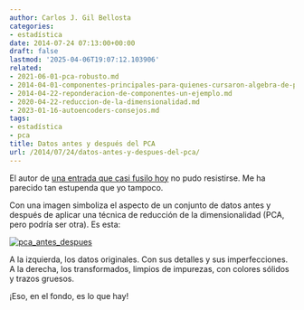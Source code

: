 ```yaml
---
author: Carlos J. Gil Bellosta
categories:
- estadística
date: 2014-07-24 07:13:00+00:00
draft: false
lastmod: '2025-04-06T19:07:12.103906'
related:
- 2021-06-01-pca-robusto.md
- 2014-04-01-componentes-principales-para-quienes-cursaron-algebra-de-primero-con-aprovechamiento.md
- 2014-04-22-reponderacion-de-componentes-un-ejemplo.md
- 2020-04-22-reduccion-de-la-dimensionalidad.md
- 2023-01-16-autoencoders-consejos.md
tags:
- estadística
- pca
title: Datos antes y después del PCA
url: /2014/07/24/datos-antes-y-despues-del-pca/
---
```


El autor de [una entrada que casi fusilo hoy](http://machine-master.blogspot.com/2012/08/pca-or-polluting-your-clever-analysis.html) no pudo resistirse. Me ha parecido tan estupenda que yo tampoco.

Con una imagen simboliza el aspecto de un conjunto de datos antes y después de aplicar una técnica de reducción de la dimensionalidad (PCA, pero podría ser otra). Es esta:

[![pca_antes_despues](/wp-uploads/2014/07/pca_antes_despues.jpeg)
](/wp-uploads/2014/07/pca_antes_despues.jpeg)

A la izquierda, los datos originales. Con sus detalles y sus imperfecciones. A la derecha, los transformados, limpios de impurezas, con colores sólidos y trazos gruesos.

¡Eso, en el fondo, es lo que hay!